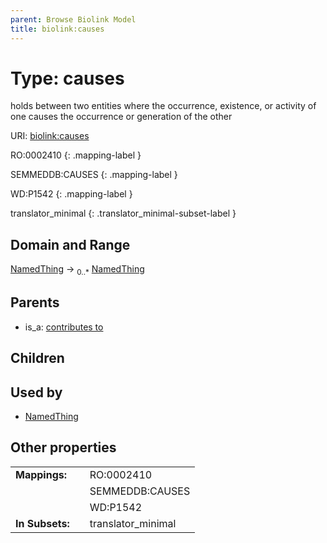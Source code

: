 ```yaml
---
parent: Browse Biolink Model
title: biolink:causes
---
```


# Type: causes


holds between two entities where the occurrence, existence, or activity of one causes the occurrence or  generation of the other

URI: [biolink:causes](https://w3id.org/biolink/vocab/causes)

RO:0002410
{: .mapping-label }

SEMMEDDB:CAUSES
{: .mapping-label }

WD:P1542
{: .mapping-label }


translator_minimal
{: .translator_minimal-subset-label }


## Domain and Range

[NamedThing](NamedThing.md) ->  <sub>0..*</sub> [NamedThing](NamedThing.md)

## Parents

 *  is_a: [contributes to](contributes_to.md)

## Children


## Used by

 * [NamedThing](NamedThing.md)

## Other properties

|  |  |  |
| --- | --- | --- |
| **Mappings:** | | RO:0002410 |
|  | | SEMMEDDB:CAUSES |
|  | | WD:P1542 |
| **In Subsets:** | | translator_minimal |

